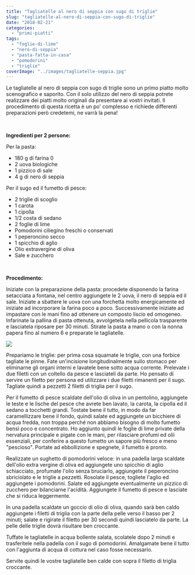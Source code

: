 ```yaml
---
title: "Tagliatelle al nero di seppia con sugo di triglie"
slug: "tagliatelle-al-nero-di-seppia-con-sugo-di-triglie"
date: "2018-02-21"
categories: 
  - "primi-piatti"
tags: 
  - "foglie-di-lime"
  - "nero-di-seppia"
  - "pasta-fatta-in-casa"
  - "pomodorini"
  - "triglie"
coverImage: "../images/tagliatelle-seppia.jpg"
---
```


Le tagliatelle al nero di seppia con sugo di triglie sono un primo piatto molto scenografico e saporito. Con il solo utilizzo del nero di seppia potrete realizzare dei piatti molto originali da presentare ai vostri invitati. Il procedimento di questa ricetta è un po' complesso e richiede differenti preparazioni però credetemi, ne varrà la pena!

 

**Ingredienti per 2 persone:**

Per la pasta:

- 180 g di farina 0
- 2 uova biologiche
- 1 pizzico di sale
- 4 g di nero di seppia

Per il sugo ed il fumetto di pesce:

- 2 triglie di scoglio
- 1 carota
- 1 cipolla
- 1/2 costa di sedano
- 2 foglie di lime
- Pomodorini ciliegino freschi o conservati
- 1 peperoncino secco
- 1 spicchio di aglio
- Olio extravergine di oliva
- Sale e zucchero

 

**Procedimento:**

Iniziate con la preparazione della pasta: procedete disponendo la farina setacciata a fontana, nel centro aggiungete le 2 uova, il nero di seppia ed il sale. Iniziate a sbattere le uova con una forchetta molto energicamente ed iniziate ad incorporare la farina poco a poco. Successivamente iniziate ad impastare con le mani fino ad ottenere un composto liscio ed omogeneo. Infarinate la pallina di pasta ottenuta, avvolgetela nella pellicola trasparente e lasciatela riposare per 30 minuti. Stirate la pasta a mano o con la nonna papera fino al numero 6 e preparate le tagliatelle.

![](https://cucinadalnord.it/wp-content/uploads/2018/02/tagliatelle-nero-seppia1.jpg)

Prepariamo le triglie: per prima cosa squamate le triglie, con una forbice tagliate le pinne. Fate un'incisione longitudinalmente sullo stomaco per eliminarne gli organi interni e lavatele bene sotto acqua corrente. Prelevate i due filetti con un coltello da pesce e lasciateli da parte. Ho pensato di servire un filetto per persona ed utilizzare i due filetti rimanenti per il sugo. Tagliate quindi a pezzetti 2 filetti di triglia per il sugo.

Per il fumetto di pesce scaldate dell'olio di oliva in un pentolino, aggiungete le teste e le lische del pesce che avrete ben lavato, la carota, la cipolla ed il sedano a tocchetti grandi. Tostate bene il tutto, in modo da far caramellizzare bene il fondo, quindi salate ed aggiungete un bicchiere di acqua fredda, non troppa perché non abbiamo bisogno di molto fumetto bensì poco e concentrato. Ho aggiunto quindi le foglie di lime private della nervatura principale e pigate con le mani, per rilasciare profumi ed olii essenziali, per conferire a questo fumetto un sapore più fresco e meno "pescioso". Portate ad ebbollizione e spegnete, il fumetto è pronto.

Realizzate un sughetto di pomodorini veloce: in una padella larga scaldate dell'olio extra vergine di oliva ed aggiungete uno spicchio di aglio schiacciato, profumate l'olio senza bruciarlo, aggiungete il peperoncino sbriciolato e le triglie a pezzetti. Rosolate il pesce, togliete l'aglio ed aggiungete i pomodorini. Salate ed aggiungete eventualmente un pizzico di zucchero per bilanciarne l'acidità. Aggiungete il fumetto di pesce e lasciate che si riduca leggermente.

In una padella scaldate un goccio di olio di oliva, quando sarà ben caldo aggiungete i filetti di triglia con la parte della pelle verso il basso per 2 minuti; salate e rigirate il filetto per 30 secondi quindi lasciatelo da parte. La pelle delle triglie dovrà risultare ben croccante.

Tuffate le tagliatelle in acqua bollente salata, scolatele dopo 2 minuti e trasferitele nella padella con il sugo di pomodorini. Amalgamate bene il tutto con l'aggiunta di acqua di cottura nel caso fosse necessario.

Servite quindi le vostre tagliatelle ben calde con sopra il filetto di triglia croccante.

